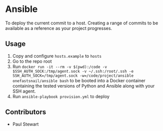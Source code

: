 # Ansible

To deploy the current commit to a host. Creating a range of commits to be available as a reference as your project progresses.

## Usage

1. Copy and configure `hosts.example` to `hosts`
2. Go to the repo root
3. Run `docker run -it --rm -v $(pwd):/code -v $SSH_AUTH_SOCK:/tmp/agent.sock -v ~/.ssh:/root/.ssh -e SSH_AUTH_SOCK=/tmp/agent.sock -w=/code/project/ansible onefastsnail/ansible bash` to be booted into a Docker container containing the tested versions of Python and Ansible along with your SSH agent.
4. Run `ansible-playbook provision.yml` to deploy

## Contributors

* Paul Stewart
